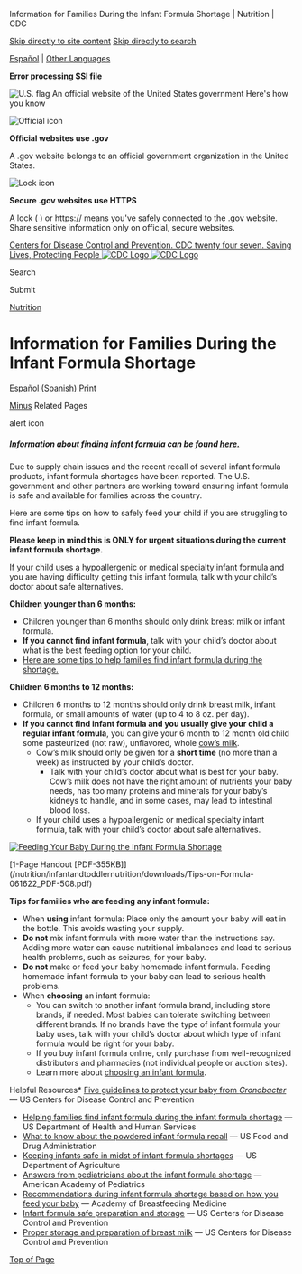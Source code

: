 





















Information for Families During the Infant Formula Shortage \| Nutrition \| CDC
 
 











 




[Skip directly to site content](#content)
[Skip directly to search](#headerSearch)


[Español](/spanish/) \| 
[Other Languages](https://wwwn.cdc.gov/pubs/other-languages/)

**Error processing SSI file**  



![U.S. flag](/TemplatePackage/4.0/assets/imgs/uswds/us_flag_small.png)
An official website of the United States government Here's how you know 



![Official icon](/TemplatePackage/4.0/assets/imgs/uswds/icon-dot-gov.svg)



**Official websites use .gov**


A .gov website belongs to an official government organization in the United States.







![Lock icon](/TemplatePackage/4.0/assets/imgs/uswds/icon-https.svg)



**Secure .gov websites use HTTPS**


A lock (  ) or https:// means you've safely connected to the .gov website. Share sensitive information only on official, secure websites.








 



[Centers for Disease Control and Prevention. CDC twenty four seven. Saving Lives, Protecting People
![CDC Logo](/TemplatePackage/4.0/assets/imgs/logo/logo-notext.svg)
![CDC Logo](/TemplatePackage/4.0/assets/imgs/logo/logo-notext.svg)](https://www.cdc.gov/)





Search









Submit

















 [Nutrition](/nutrition/php/about/index.html)









 











Information for Families During the Infant Formula Shortage
===========================================================

 
[Español (Spanish)](/nutrition/infantandtoddlernutrition/formula-feeding/escasez-de-formula-infantil.html) [Print](#print)



[Minus](#collapse_118196627fc1137aab)
Related Pages










alert icon



##### Information about finding infant formula can be found [here.](https://www.hhs.gov/formula/index.html)




Due to supply chain issues and the recent recall of several infant formula products, infant formula shortages have been reported. The U.S. government and other partners are working toward ensuring infant formula is safe and available for families across the country.


Here are some tips on how to safely feed your child if you are struggling to find infant formula.


**Please keep in mind this is ONLY for urgent situations during the current infant formula shortage.**


If your child uses a hypoallergenic or medical specialty infant formula and you are having difficulty getting this infant formula, talk with your child’s doctor about safe alternatives.


**Children younger than 6 months:** 


* Children younger than 6 months should only drink breast milk or infant formula.
* **If you cannot find infant formula**, talk with your child’s doctor about what is the best feeding option for your child.
* [Here are some tips to help families find infant formula during the shortage.](https://www.hhs.gov/formula/index.html)


**Children 6 months to 12 months:**


* Children 6 months to 12 months should only drink breast milk, infant formula, or small amounts of water (up to 4 to 8 oz. per day).
* **If you cannot find infant formula and you usually give your child a regular infant formula**, you can give your 6 month to 12 month old child some pasteurized (not raw), unflavored, whole [cow’s milk](https://www.healthychildren.org/English/tips-tools/ask-the-pediatrician/Pages/are-there-shortages-of-infant-formula-due-to-COVID-19.aspx).
	+ Cow’s milk should only be given for a **short time** (no more than a week) as instructed by your child’s doctor.
		- Talk with your child’s doctor about what is best for your baby. Cow’s milk does not have the right amount of nutrients your baby needs, has too many proteins and minerals for your baby’s kidneys to handle, and in some cases, may lead to intestinal blood loss.
	+ If your child uses a hypoallergenic or medical specialty infant formula, talk with your child’s doctor about safe alternatives.



[![Feeding Your Baby During the Infant Formula Shortage](/nutrition/infantandtoddlernutrition/downloads/infant-formula-shortage-508-medium.jpg?_=75799)](/nutrition/infantandtoddlernutrition/downloads/Tips-on-Formula-061622_PDF-508.pdf)

[1\-Page Handout \[PDF\-355KB]](/nutrition/infantandtoddlernutrition/downloads/Tips-on-Formula-061622_PDF-508.pdf)




**Tips for families who are feeding any infant formula:** 


* When **using** infant formula: Place only the amount your baby will eat in the bottle. This avoids wasting your supply.
* **Do not** mix infant formula with more water than the instructions say. Adding more water can cause nutritional imbalances and lead to serious health problems, such as seizures, for your baby.
* **Do not** make or feed your baby homemade infant formula. Feeding homemade infant formula to your baby can lead to serious health problems.
* When **choosing** an infant formula:
	+ You can switch to another infant formula brand, including store brands, if needed. Most babies can tolerate switching between different brands. If no brands have the type of infant formula your baby uses, talk with your child’s doctor about which type of infant formula would be right for your baby.
	+ If you buy infant formula online, only purchase from well\-recognized distributors and pharmacies (not individual people or auction sites).
	+ Learn more about [choosing an infant formula](/nutrition/InfantandToddlerNutrition/formula-feeding/index.html).


Helpful Resources* [Five guidelines to protect your baby from *Cronobacter*](/cronobacter/infection-and-infants.html) — US Centers for Disease Control and Prevention
* [Helping families find infant formula during the infant formula shortage](https://www.hhs.gov/formula/index.html) — US Department of Health and Human Services
* [What to know about the powdered infant formula recall](https://www.fda.gov/consumers/powdered-infant-formula-recall-what-know) — US Food and Drug Administration
* [Keeping infants safe in midst of infant formula shortages](https://www.usda.gov/media/blog/2022/05/13/keeping-infants-safe-midst-formula-shortages) — US Department of Agriculture
* [Answers from pediatricians about the infant formula shortage](https://www.healthychildren.org/English/tips-tools/ask-the-pediatrician/Pages/are-there-shortages-of-infant-formula-due-to-COVID-19.aspx) — American Academy of Pediatrics
* [Recommendations during infant formula shortage based on how you feed your baby](https://www.bfmed.org/index.php?option=com_content&view=article&id=190:statement-on-shortage-of-breastmilk-substitutes&catid=20:site-content) — Academy of Breastfeeding Medicine
* [Infant formula safe preparation and storage](/nutrition/InfantandToddlerNutrition/formula-feeding/infant-formula-preparation-and-storage.html) — US Centers for Disease Control and Prevention
* [Proper storage and preparation of breast milk](/breastfeeding/recommendations/handling_breastmilk.htm) — US Centers for Disease Control and Prevention


[Top of Page](#)



